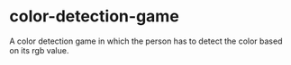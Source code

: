 # color-detection-game
A color detection game in which the person has to detect the color based on its rgb value.
